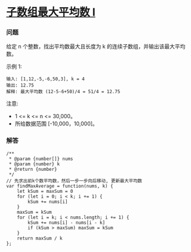 # [子数组最大平均数 I](https://leetcode-cn.com/problems/maximum-average-subarray-i)

### 问题

给定 n 个整数，找出平均数最大且长度为 k 的连续子数组，并输出该最大平均数。

示例 1:

```
输入: [1,12,-5,-6,50,3], k = 4
输出: 12.75
解释: 最大平均数 (12-5-6+50)/4 = 51/4 = 12.75
```


注意:

* 1 <= k <= n <= 30,000。
* 所给数据范围 [-10,000，10,000]。

### 解答

```
/**
 * @param {number[]} nums
 * @param {number} k
 * @return {number}
 */
// 先求出前k个数平均数，然后一步一步向后移动, 更新最大平均数
var findMaxAverage = function(nums, k) {
    let kSum = maxSum = 0
    for (let i = 0; i < k; i += 1) {
        kSum += nums[i]
    }
    maxSum = kSum
    for (let i = k; i < nums.length; i += 1) {
        kSum += nums[i] - nums[i - k]
        if (kSum > maxSum) maxSum = kSum
    }
    return maxSum / k
};
```
